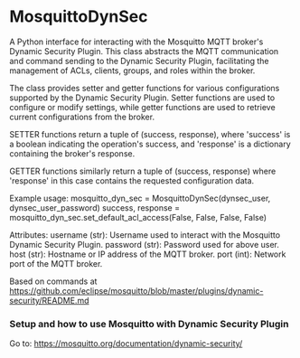 # MosquittoDynSec 

A Python interface for interacting with the Mosquitto MQTT broker's Dynamic Security Plugin.
This class abstracts the MQTT communication and command sending to the Dynamic Security Plugin,
facilitating the management of ACLs, clients, groups, and roles within the broker.

The class provides setter and getter functions for various configurations supported by the
Dynamic Security Plugin. Setter functions are used to configure or modify settings, while
getter functions are used to retrieve current configurations from the broker.

SETTER functions return a tuple of (success, response), where 'success' is a boolean indicating
the operation's success, and 'response' is a dictionary containing the broker's response.

GETTER functions similarly return a tuple of (success, response) where 'response' in this case
contains the requested configuration data.

Example usage:
    mosquitto_dyn_sec = MosquittoDynSec(dynsec_user, dynsec_user_password)
    success, response = mosquitto_dyn_sec.set_default_acl_access(False, False, False, False)

Attributes:
    username (str): Username used to interact with the Mosquitto Dynamic Security Plugin.
    password (str): Password used for above user.
    host (str): Hostname or IP address of the MQTT broker.
    port (int): Network port of the MQTT broker.

Based on commands at https://github.com/eclipse/mosquitto/blob/master/plugins/dynamic-security/README.md

### Setup and how to use Mosquitto with Dynamic Security Plugin
Go to: https://mosquitto.org/documentation/dynamic-security/
